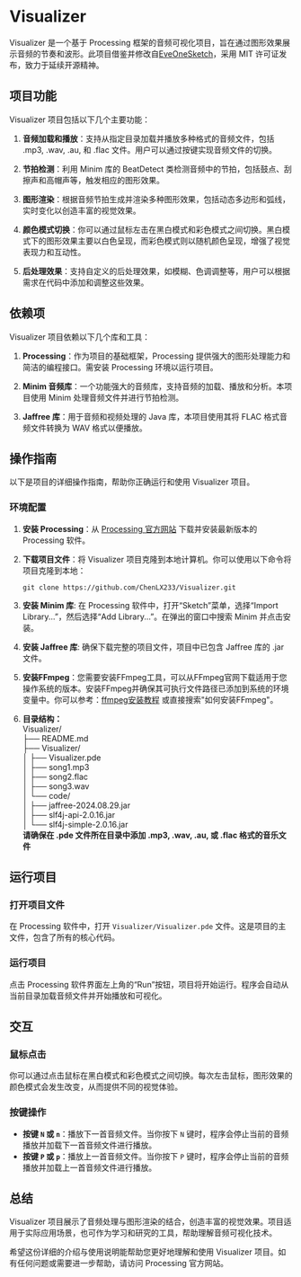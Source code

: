 # Visualizer
Visualizer 是一个基于 Processing 框架的音频可视化项目，旨在通过图形效果展示音频的节奏和波形。此项目借鉴并修改自[EveOneSketch](https://github.com/hh-1106/EveOneSketch/tree/main/easing)，采用 MIT 许可证发布，致力于延续开源精神。

## 项目功能

Visualizer 项目包括以下几个主要功能：

1. **音频加载和播放**：支持从指定目录加载并播放多种格式的音频文件，包括 .mp3, .wav, .au, 和 .flac 文件。用户可以通过按键实现音频文件的切换。

2. **节拍检测**：利用 Minim 库的 BeatDetect 类检测音频中的节拍，包括鼓点、刮擦声和高帽声等，触发相应的图形效果。

3. **图形渲染**：根据音频节拍生成并渲染多种图形效果，包括动态多边形和弧线，实时变化以创造丰富的视觉效果。

4. **颜色模式切换**：你可以通过鼠标左击在黑白模式和彩色模式之间切换。黑白模式下的图形效果主要以白色呈现，而彩色模式则以随机颜色呈现，增强了视觉表现力和互动性。

5. **后处理效果**：支持自定义的后处理效果，如模糊、色调调整等，用户可以根据需求在代码中添加和调整这些效果。

## 依赖项

Visualizer 项目依赖以下几个库和工具：

1. **Processing**：作为项目的基础框架，Processing 提供强大的图形处理能力和简洁的编程接口。需安装 Processing 环境以运行项目。

2. **Minim 音频库**：一个功能强大的音频库，支持音频的加载、播放和分析。本项目使用 Minim 处理音频文件并进行节拍检测。

3. **Jaffree 库**：用于音频和视频处理的 Java 库，本项目使用其将 FLAC 格式音频文件转换为 WAV 格式以便播放。

## 操作指南

以下是项目的详细操作指南，帮助你正确运行和使用 Visualizer 项目。

### 环境配置

1. **安装 Processing**：从 [Processing 官方网站](https://processing.org/download/) 下载并安装最新版本的 Processing 软件。

2. **下载项目文件**：将 Visualizer 项目克隆到本地计算机。你可以使用以下命令将项目克隆到本地：
   ```shell
   git clone https://github.com/ChenLX233/Visualizer.git
3. **安装 Minim 库**: 在 Processing 软件中，打开“Sketch”菜单，选择“Import Library...”，然后选择“Add Library...”。在弹出的窗口中搜索 Minim 并点击安装。

4. **安装 Jaffree 库**: 确保下载完整的项目文件，项目中已包含 Jaffree 库的 .jar 文件。                                                                                       
5. **安装FFmpeg**：您需要安装FFmpeg工具，可以从FFmpeg官网下载适用于您操作系统的版本。安装FFmpeg并确保其可执行文件路径已添加到系统的环境变量中。你可以参考：[ffmpeg安装教程](https://blog.csdn.net/m0_47449768/article/details/130102406) 或直接搜索"如何安装FFmpeg"。                                                                                                                   
7. **目录结构：**                                                                                                                                                                                                         
Visualizer/                                                                                                                                                               
├── README.md                                                                                                                                                                           
├── Visualizer/                                                                                                                                                                                 
│         ├── Visualizer.pde                                                                                                                                                                        
│         ├── song1.mp3                                                                                                                                                                        
│         ├── song2.flac                                                                                                                                                                        
│         ├── song3.wav                                                                                                                                                                           
│         └── code/                                                                                                                                                                                 
│             ├── jaffree-2024.08.29.jar                                                                                                                                                                                 
│             ├── slf4j-api-2.0.16.jar                                                                                                                                                                  
│             └── slf4j-simple-2.0.16.jar                                                                                                                                                         
**请确保在 .pde 文件所在目录中添加 .mp3, .wav, .au, 或 .flac 格式的音乐文件**

## 运行项目

### 打开项目文件

在 Processing 软件中，打开 `Visualizer/Visualizer.pde` 文件。这是项目的主文件，包含了所有的核心代码。

### 运行项目

点击 Processing 软件界面左上角的“Run”按钮，项目将开始运行。程序会自动从当前目录加载音频文件并开始播放和可视化。

## 交互

### 鼠标点击

你可以通过点击鼠标在黑白模式和彩色模式之间切换。每次左击鼠标，图形效果的颜色模式会发生改变，从而提供不同的视觉体验。

### 按键操作

- **按键 `N` 或 `n`**：播放下一首音频文件。当你按下 `N` 键时，程序会停止当前的音频播放并加载下一首音频文件进行播放。
- **按键 `P` 或 `p`**：播放上一首音频文件。当你按下 `P` 键时，程序会停止当前的音频播放并加载上一首音频文件进行播放。

## 总结

Visualizer 项目展示了音频处理与图形渲染的结合，创造丰富的视觉效果。项目适用于实际应用场景，也可作为学习和研究的工具，帮助理解音频可视化技术。

希望这份详细的介绍与使用说明能帮助您更好地理解和使用 Visualizer 项目。如有任何问题或需要进一步帮助，请访问 Processing 官方网站。

